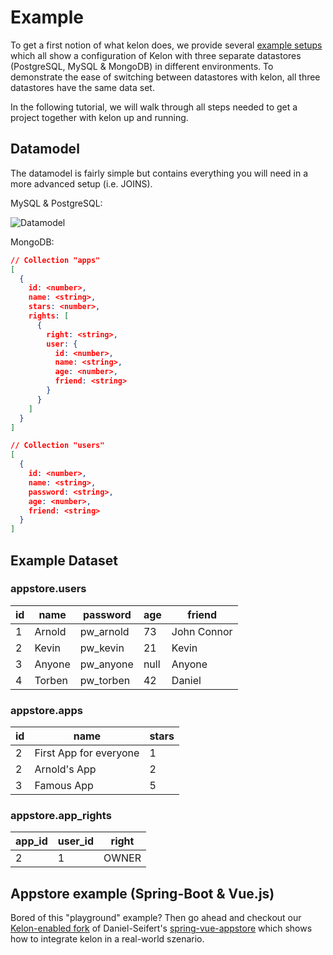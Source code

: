 # Example

To get a first notion of what kelon does, we provide several [example setups](https://github.com/Foundato/kelon-examples) which all show a configuration of Kelon with three separate datastores (PostgreSQL, MySQL & MongoDB) in different environments. To demonstrate the ease of switching between datastores with kelon, all three datastores have the same data set.

In the following tutorial, we will walk through all steps needed to get a project together with kelon up and running.

## Datamodel

The datamodel is fairly simple but contains everything you will need in a more advanced setup (i.e. JOINS).

MySQL & PostgreSQL:

![Datamodel](/img/how-to/Example_ER.png)

MongoDB:

```json
// Collection "apps"
[
  {
    id: <number>,
    name: <string>,
    stars: <number>,
    rights: [
      {
        right: <string>,
        user: {
          id: <number>,
          name: <string>,
          age: <number>,
          friend: <string>
        }
      }
    ]
  }
]

// Collection "users"
[
  {
    id: <number>,
    name: <string>,
    password: <string>, 
    age: <number>,
    friend: <string>
  }
]

```

## Example Dataset

### appstore.users

| id  | name   | password  | age  | friend      |
|-----|--------|-----------|------|-------------|
| 1   | Arnold | pw_arnold | 73   | John Connor |
| 2   | Kevin  | pw_kevin  | 21   | Kevin       |
| 3   | Anyone | pw_anyone | null | Anyone      |
| 4   | Torben | pw_torben | 42   | Daniel      | 

### appstore.apps

| id  | name                   | stars |
|-----|------------------------|-------|
| 2   | First App for everyone | 1     |
| 2   | Arnold's App           | 2     |
| 3   | Famous App             | 5     |

### appstore.app_rights

| app_id | user_id | right |
|--------|---------|-------|
| 2      | 1       | OWNER |


## Appstore example (Spring-Boot & Vue.js)

Bored of this "playground" example? Then go ahead and checkout our [Kelon-enabled fork](https://github.com/Foundato/spring-vue-appstore) of Daniel-Seifert's [spring-vue-appstore](https://github.com/Daniel-Seifert/spring-vue-appstore) which shows how to integrate kelon in a real-world szenario.